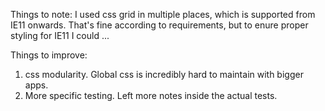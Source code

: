 Things to note:
I used css grid in multiple places, which is supported from IE11 onwards. 
That's fine according to requirements, but to enure proper styling for IE11 I could ... 

Things to improve:
1) css modularity. Global css is incredibly hard to maintain with bigger apps.
2) More specific testing. Left more notes inside the actual tests.